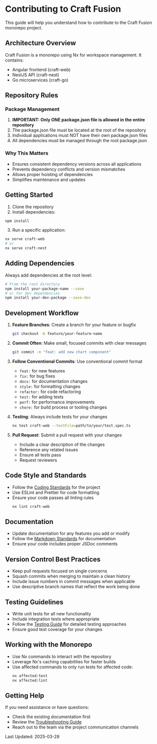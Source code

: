 # Contributing to Craft Fusion

This guide will help you understand how to contribute to the Craft Fusion monorepo project.

## Architecture Overview

Craft Fusion is a monorepo using Nx for workspace management. It contains:

- Angular frontend (craft-web)
- NestJS API (craft-nest)
- Go microservices (craft-go)

## Repository Rules

### Package Management

1. **IMPORTANT: Only ONE package.json file is allowed in the entire repository**
2. The package.json file must be located at the root of the repository
3. Individual applications must NOT have their own package.json files
4. All dependencies must be managed through the root package.json

### Why This Matters

- Ensures consistent dependency versions across all applications
- Prevents dependency conflicts and version mismatches
- Allows proper hoisting of dependencies
- Simplifies maintenance and updates

## Getting Started

1. Clone the repository
2. Install dependencies:
```bash
npm install
```

3. Run a specific application:
```bash
nx serve craft-web
# or
nx serve craft-nest
```

## Adding Dependencies

Always add dependencies at the root level:

```bash
# From the root directory
npm install your-package-name --save
# or for dev dependencies
npm install your-dev-package --save-dev
```

## Development Workflow

1. **Feature Branches**: Create a branch for your feature or bugfix
   ```bash
   git checkout -b feature/your-feature-name
   ```

2. **Commit Often**: Make small, focused commits with clear messages
   ```bash
   git commit -m "feat: add new chart component"
   ```

3. **Follow Conventional Commits**: Use conventional commit format
   - `feat:` for new features
   - `fix:` for bug fixes
   - `docs:` for documentation changes
   - `style:` for formatting changes
   - `refactor:` for code refactoring
   - `test:` for adding tests
   - `perf:` for performance improvements
   - `chore:` for build process or tooling changes

4. **Testing**: Always include tests for your changes
   ```bash
   nx test craft-web --testFile=path/to/your/test.spec.ts
   ```

5. **Pull Request**: Submit a pull request with your changes
   - Include a clear description of the changes
   - Reference any related issues
   - Ensure all tests pass
   - Request reviewers

## Code Style and Standards

- Follow the [Coding Standards](./CODING-STANDARDS.md) for the project
- Use ESLint and Prettier for code formatting
- Ensure your code passes all linting rules
  ```bash
  nx lint craft-web
  ```

## Documentation

- Update documentation for any features you add or modify
- Follow the [Markdown Standards](./MARKDOWN-STANDARDS.md) for documentation
- Ensure your code includes proper JSDoc comments

## Version Control Best Practices

- Keep pull requests focused on single concerns
- Squash commits when merging to maintain a clean history
- Include issue numbers in commit messages when applicable
- Use descriptive branch names that reflect the work being done

## Testing Guidelines

- Write unit tests for all new functionality
- Include integration tests where appropriate
- Follow the [Testing Guide](./TESTING.md) for detailed testing approaches
- Ensure good test coverage for your changes

## Working with the Monorepo

- Use Nx commands to interact with the repository
- Leverage Nx's caching capabilities for faster builds
- Use affected commands to only run tests for affected code:
  ```bash
  nx affected:test
  nx affected:lint
  ```

## Getting Help

If you need assistance or have questions:
- Check the existing documentation first
- Review the [Troubleshooting Guide](./TROUBLESHOOTING.md)
- Reach out to the team via the project communication channels

Last Updated: 2025-03-28
